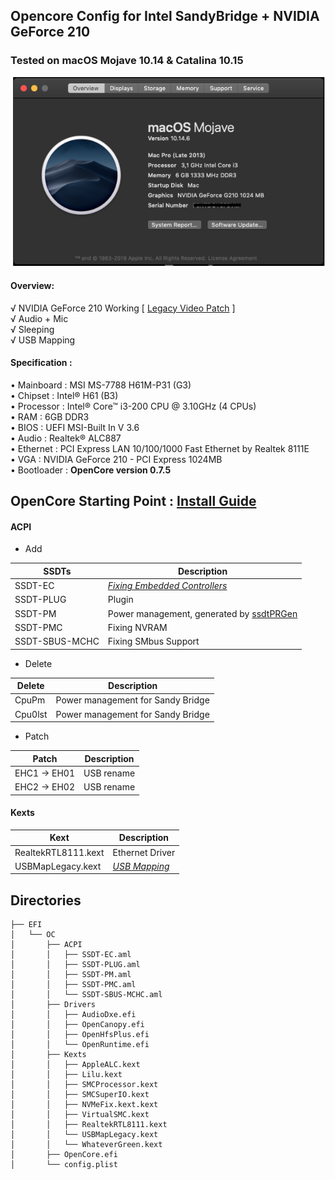 ## Opencore Config for Intel SandyBridge + NVIDIA GeForce 210
### Tested on macOS Mojave 10.14 & Catalina 10.15
![](https://github.com/dhimasroby/Opencore-Config-SandyBridge-GeForce-210/blob/b745c81530ac2ec56393329078526f9815db9b6a/Screen%20Shot%202021-12-29%20at%2022.06.49.png)
#### Overview:
&radic;  NVIDIA GeForce 210 Working [ [Legacy Video Patch](https://github.com/chris1111/Legacy-Video-patch "Legacy Video Patch") ]<br>
&radic;  Audio + Mic<br>
&radic;  Sleeping<br>
&radic;  USB Mapping<br>

#### Specification :
• Mainboard : MSI MS-7788 H61M-P31 (G3)<br>
• Chipset : Intel® H61 (B3)<br>
• Processor : Intel® Core&trade; i3-200 CPU @ 3.10GHz (4 CPUs)<br>
• RAM : 6GB DDR3<br>
• BIOS : UEFI MSI-Built In V 3.6<br>
• Audio : Realtek® ALC887<br>
• Ethernet : PCI Express LAN 10/100/1000 Fast Ethernet by Realtek 8111E<br>
• VGA : NVIDIA GeForce 210 - PCI Express 1024MB<br>
• Bootloader : **OpenCore version 0.7.5**<br>


## OpenCore Starting Point : [Install Guide](https://dortania.github.io/OpenCore-Install-Guide/ "Install Guide")

#### ACPI
- Add

SSDTs | Description | 
--- | --- |
SSDT-EC | *[Fixing Embedded Controllers](https://dortania.github.io/Getting-Started-With-ACPI/Universal/ec-methods/prebuilt.html "Fixing Embedded Controllers")*
SSDT-PLUG | Plugin
SSDT-PM | Power management, generated by [ssdtPRGen](https://dortania.github.io/OpenCore-Post-Install/universal/pm.html#sandy-and-ivy-bridge-power-management "ssdtPRGen")
SSDT-PMC | Fixing NVRAM
SSDT-SBUS-MCHC | Fixing SMbus Support

- Delete

Delete | Description
--- | --- |
CpuPm | Power management for Sandy Bridge
Cpu0lst | Power management for Sandy Bridge

- Patch

Patch | Description
--- | --- |
EHC1 -> EH01 | USB rename
EHC2 -> EH02 | USB rename

#### Kexts
Kext | Description
--- | --- |
RealtekRTL8111.kext | Ethernet Driver
USBMapLegacy.kext |  *[USB Mapping](https://dortania.github.io/OpenCore-Post-Install/usb/intel-mapping/intel.html "USB Mapping")*

## Directories
```
├── EFI
│   └── OC
│       ├── ACPI
│       │   ├── SSDT-EC.aml
│       │   ├── SSDT-PLUG.aml
│       │   ├── SSDT-PM.aml
│       │   ├── SSDT-PMC.aml
│       │   └── SSDT-SBUS-MCHC.aml
│       ├── Drivers
│       │   ├── AudioDxe.efi
│       │   ├── OpenCanopy.efi
│       │   ├── OpenHfsPlus.efi
│       │   └── OpenRuntime.efi
│       ├── Kexts
│       │   ├── AppleALC.kext
│       │   ├── Lilu.kext
│       │   ├── SMCProcessor.kext
│       │   ├── SMCSuperIO.kext
│       │   ├── NVMeFix.kext.kext
│       │   ├── VirtualSMC.kext
│       │   ├── RealtekRTL8111.kext
│       │   └── USBMapLegacy.kext
│       │   └── WhateverGreen.kext
│       ├── OpenCore.efi
│       └── config.plist
```




